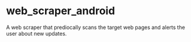 # web_scraper_android
A web scraper that prediocally scans the target web pages and alerts the user about new updates.
